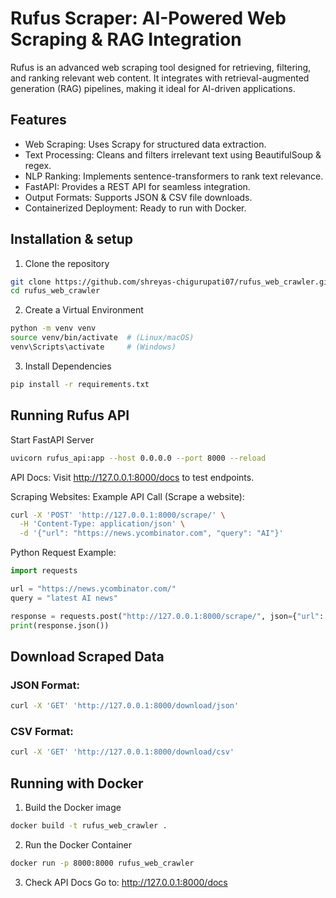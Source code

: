 # Rufus Scraper: AI-Powered Web Scraping & RAG Integration

Rufus is an advanced web scraping tool designed for retrieving, filtering, and ranking relevant web content. It integrates with retrieval-augmented generation (RAG) pipelines, making it ideal for AI-driven applications.


## Features

- Web Scraping: Uses Scrapy for structured data extraction.
- Text Processing: Cleans and filters irrelevant text using BeautifulSoup & regex.
- NLP Ranking: Implements sentence-transformers to rank text relevance.
- FastAPI: Provides a REST API for seamless integration.
- Output Formats: Supports JSON & CSV file downloads.
- Containerized Deployment: Ready to run with Docker.


## Installation & setup

1. Clone the repository
```bash
git clone https://github.com/shreyas-chigurupati07/rufus_web_crawler.git
cd rufus_web_crawler
```

2. Create a Virtual Environment
```bash
python -m venv venv
source venv/bin/activate  # (Linux/macOS)
venv\Scripts\activate     # (Windows)
```

3. Install Dependencies
```bash
pip install -r requirements.txt
```


## Running Rufus API
Start FastAPI Server
```bash
uvicorn rufus_api:app --host 0.0.0.0 --port 8000 --reload
```
API Docs: Visit http://127.0.0.1:8000/docs to test endpoints.

Scraping Websites:
Example API Call (Scrape a website):
```bash
curl -X 'POST' 'http://127.0.0.1:8000/scrape/' \
  -H 'Content-Type: application/json' \
  -d '{"url": "https://news.ycombinator.com", "query": "AI"}'
```

Python Request Example:
```python
import requests

url = "https://news.ycombinator.com/"
query = "latest AI news"

response = requests.post("http://127.0.0.1:8000/scrape/", json={"url": url, "query": query})
print(response.json())
```

## Download Scraped Data
### JSON Format:
```bash
curl -X 'GET' 'http://127.0.0.1:8000/download/json'
```

### CSV Format:
```bash
curl -X 'GET' 'http://127.0.0.1:8000/download/csv'
```

## Running with Docker
1. Build the Docker image
```bash
docker build -t rufus_web_crawler .
```
2. Run the Docker Container
```bash
docker run -p 8000:8000 rufus_web_crawler
```
3. Check API Docs
Go to: http://127.0.0.1:8000/docs
   
